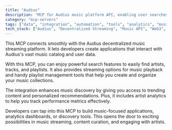 ```yaml
---
title: "Audius"
description: "MCP for Audius music platform API, enabling user searches, track streaming, and playlist management for music discovery and artist analytics."
category: "mcp-servers"
tags: ["data", "integration", "automation", "tools", "analytics", "music discovery", "artist engagement", "decentralized music"]
tech_stack: ["Audius", "Decentralized Streaming", "Music API", "Web3", "Audio Streaming", "Analytics Dashboards", "Content Curation"]
---
```


This MCP connects smoothly with the Audius decentralized music streaming platform. It lets developers create applications that interact with Audius's vast music catalog and user data.

With this MCP, you can enjoy powerful search features to easily find artists, tracks, and playlists. It also provides streaming options for music playback and handy playlist management tools that help you create and organize your music collections.

The integration enhances music discovery by giving you access to trending content and personalized recommendations. Plus, it includes artist analytics to help you track performance metrics effectively.

Developers can tap into this MCP to build music-focused applications, analytics dashboards, or discovery tools. This opens the door to exciting possibilities in music streaming, content curation, and engaging with artists.